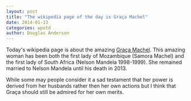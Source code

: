 ```yaml
---
layout: post
title: "The wikipedia page of the day is Graça Machel"
date: 2014-01-13
categories: wpotd
author: Douglas Anderson
---
```


Today's wikipedia page is about the amazing [Graça Machel][page]. This amazing
woman has been both the first lady of Mozambique (Samora Machel) and the first
lady of South Africa (Nelson Mandela 1998-1999). She remained married to Nelson
Mandela until his death in 2013.

While some may people consider it a sad testament that her power is derived
from her husbands rather then her own actions but I think that Graça should
still be admired for her own merits.

[page]: http://en.wikipedia.org/wiki/Gra%C3%A7a_Machel
